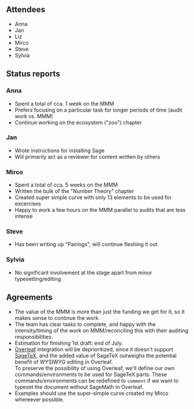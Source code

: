 ## Attendees
- Anna
- Jan
- Liz
- Mirco
- Steve
- Sylvia

## Status reports

### Anna
- Spent a total of cca. 1 week on the MMM 
- Prefers focusing on a particular task for longer periods of time (audit work vs. MMM)
- Continue working on the ecosystem ("zoo") chapter

### Jan
- Wrote instructions for installing Sage
- Will primarily act as a reviewer for content written by others

### Mirco
- Spent a total of cca. 5 weeks on the MMM
- Written the bulk of the "Number Theory" chapter
- Created super simple curve with only 13 elements to be used for excercises
- Happy to work a few hours on the MMM parallel to audits that are less intense

### Steve
- Has been writing up "Pairings", will continue fleshing it out

### Sylvia
- No significant involvement at the stage apart from minor typesetting/editing



## Agreements

- The value of the MMM is more than just the funding we get for it, so it makes sense to continue the work.
- The team has clear tasks to complete, and happy with the intensity/timing of the work on MMM/reconciling this with their auditing responsibilities.
- Estimation for finishing 1st draft: end of July.
- [Overleaf](https://www.overleaf.com/project/6061b4073b270f74b95100ad) integration will be deprioritized, since it doesn't support [SageTeX](https://ctan.org/pkg/sagetex?lang=en), and the added value of SageTeX outweighs the potential benefit of WYSIWYG editing in Overleaf.<br>  To preserve the possibility of using Overleaf, we'll define our own commands/environments to be used for SageTeX parts. These commands/environments can be redefined to `comment` if we want to typeset the document without SageMath in Overleaf.
- Examples should use the super-simple curve created my Mirco whereever possible.


